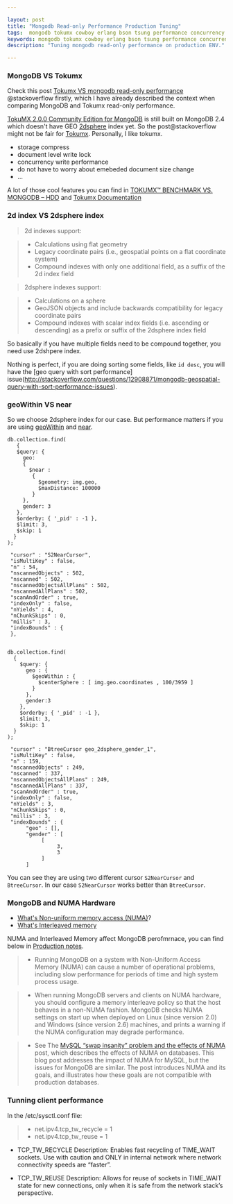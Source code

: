 ```yaml
---

layout: post
title: "Mongodb Read-only Performance Production Tuning"
tags:  mongodb tokumx cowboy erlang bson tsung performance concurrency
keywords: mongodb tokumx cowboy erlang bson tsung performance concurrency
description: "Tuning mongodb read-only performance on production ENV."

---
```


### MongoDB VS Tokumx
Check this post [Tokumx VS mongodb read-only performance](http://stackoverflow.com/questions/27359394/tokumx-vs-mongodb-read-performance) @stackoverflow firstly, which I have already described the context when comparing MongoDB and Tokumx read-only performance.

[TokuMX 2.0.0 Community Edition for MongoDB](http://www.tokutek.com/tokumx-for-mongodb/download-community/) is still built on MongoDB 2.4 which doesn't have GEO [2dsphere](http://docs.mongodb.org/manual/core/2dsphere/) index yet. So the post@stackoverflow might not be fair for [Tokumx](http://www.tokutek.com/tokumx-for-mongodb/). Personally, I like tokumx. 

- storage compress
- document level write lock
- concurrency write performance
- do not have to worry about emebeded document size change
- ...

A lot of those cool features you can find in [TOKUMX™ BENCHMARK VS. MONGODB – HDD](http://www.tokutek.com/tokumx-for-mongodb/hdd-benchmarks/) and [Tokumx Documentation](http://docs.tokutek.com/tokumx/)

### 2d index VS 2dsphere index

> 2d indexes support:

> - Calculations using flat geometry 
> - Legacy coordinate pairs (i.e., geospatial points on a flat coordinate system)
> - Compound indexes with only one additional field, as a suffix of the 2d index field

> 2dsphere indexes support:

> - Calculations on a sphere
> - GeoJSON objects and include backwards compatibility for legacy coordinate pairs
> - Compound indexes with scalar index fields (i.e. ascending or descending) as a prefix or suffix of the 2dsphere index field

So basically if you have multiple fields need to be compound together, you need use 2dshpere index.

Nothing is perfect, if you are doing sorting some fields, like `id desc`, you will have the [geo query with sort performance] issue(http://stackoverflow.com/questions/12908871/mongodb-geospatial-query-with-sort-performance-issues).


### geoWithin VS near
So we choose 2dsphere index for our case. But performance matters if you are using [geoWithin](http://docs.mongodb.org/manual/reference/operator/query/geoWithin/#op._S_geoWithin) and [near](http://docs.mongodb.org/manual/reference/operator/query/near/#op._S_near).


	db.collection.find(
	   {
	   $query: {
	     geo:
	     {
	       $near :
	        {
	          $geometry: img.geo,
	          $maxDistance: 100000
	        }
	     },
	     gender: 3
	   },
	   $orderby: { '_pid' : -1 },
	   $limit: 3,
	   $skip: 1
	  }
	);

     "cursor" : "S2NearCursor",
     "isMultiKey" : false,
     "n" : 54,
     "nscannedObjects" : 502,
     "nscanned" : 502,
     "nscannedObjectsAllPlans" : 502,
     "nscannedAllPlans" : 502,
     "scanAndOrder" : true,
     "indexOnly" : false,
     "nYields" : 4,
     "nChunkSkips" : 0,
     "millis" : 3,
     "indexBounds" : {
     },


	db.collection.find(
	  {
	    $query: {
	      geo : {
	        $geoWithin : {
	          $centerSphere : [ img.geo.coordinates , 100/3959 ]
	        }
	      },
	      gender:3
	    },
	    $orderby: { '_pid' : -1 },
	    $limit: 3,
	    $skip: 1
	  }
	);

     "cursor" : "BtreeCursor geo_2dsphere_gender_1",
     "isMultiKey" : false,
     "n" : 159,
     "nscannedObjects" : 249,
     "nscanned" : 337,
     "nscannedObjectsAllPlans" : 249,
     "nscannedAllPlans" : 337,
     "scanAndOrder" : true,
     "indexOnly" : false,
     "nYields" : 3,
     "nChunkSkips" : 0,
     "millis" : 3,
     "indexBounds" : {
          "geo" : [],
          "gender" : [
               [
                    3,
                    3
               ]
          ]

You can see they are using two different cursor `S2NearCursor` and `BtreeCursor`. In our case `S2NearCursor` works better than `BtreeCursor`.

### MongoDB and NUMA Hardware

- [What's Non-uniform memory access (NUMA)](http://en.wikipedia.org/wiki/Non-uniform_memory_access)?
- [What's Interleaved memory](http://en.wikipedia.org/wiki/Interleaved_memory)

NUMA and Interleaved Memory affect MongoDB perofmrnace, you can find below in [Production notes](http://docs.mongodb.org/manual/administration/production-notes/).

> - Running MongoDB on a system with Non-Uniform Access Memory (NUMA) can cause a number of operational problems, including slow performance for periods of time and high system process usage.

> - When running MongoDB servers and clients on NUMA hardware, you should configure a memory interleave policy so that the host behaves in a non-NUMA fashion. MongoDB checks NUMA settings on start up when deployed on Linux (since version 2.0) and Windows (since version 2.6) machines, and prints a warning if the NUMA configuration may degrade performance.

> - See The [MySQL “swap insanity” problem and the effects of NUMA](http://jcole.us/blog/archives/2010/09/28/mysql-swap-insanity-and-the-numa-architecture/) post, which describes the effects of NUMA on databases. This blog post addresses the impact of NUMA for MySQL, but the issues for MongoDB are similar. The post introduces NUMA and its goals, and illustrates how these goals are not compatible with production databases.

### Tunning client performance 
In the /etc/sysctl.conf file:

> - net.ipv4.tcp_tw_recycle = 1
> - net.ipv4.tcp_tw_reuse = 1

- TCP_TW_RECYCLE Description: Enables fast recycling of TIME_WAIT sockets. Use with caution and ONLY in internal network where network connectivity speeds are “faster”.

- TCP_TW_REUSE Description: Allows for reuse of sockets in TIME_WAIT state for new connections, only when it is safe from the network stack’s perspective.